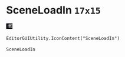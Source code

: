 # SceneLoadIn `17x15`
<img src="/img/SceneLoadIn.png" width=17 height=15>

``` CSharp
EditorGUIUtility.IconContent("SceneLoadIn")
```
```
SceneLoadIn
```

